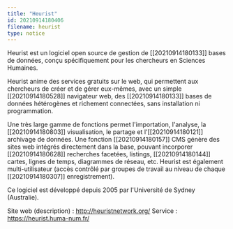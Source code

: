 ```yaml
---
title: "Heurist"
id: 20210914180406
filename: heurist
type: notice
---
```


Heurist est un logiciel open source de gestion de [[20210914180133]] bases de données, conçu spécifiquement pour les chercheurs en Sciences Humaines.

Heurist anime des services gratuits sur le web, qui permettent aux chercheurs de créer et de gérer eux-mêmes, avec un simple [[20210914180528]] navigateur web, des [[20210914180133]] bases de données hétérogènes et richement connectées, sans installation ni programmation. 

Une très large gamme de fonctions permet l'importation, l'analyse, la [[20210914180803]] visualisation, le partage et l'[[20210914180121]] archivage de données. Une fonction [[20210914180157]] CMS génère des sites web intégrés directement dans la base, pouvant incorporer [[20210914180628]] recherches facetées, listings, [[20210914180144]] cartes, lignes de temps, diagrammes de réseau, etc. Heurist est également multi-utilisateur (accès contrôlé par groupes de travail au niveau de chaque [[20210914180307]] enregistrement). 

Ce logiciel est développé depuis 2005 par l'Université de Sydney (Australie).

Site web (description) : <http://heuristnetwork.org/>
Service : <https://heurist.huma-num.fr/>

